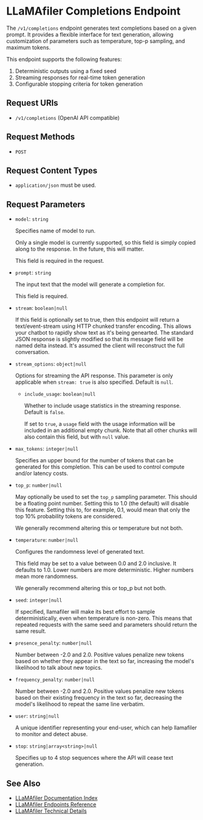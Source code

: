 # LLaMAfiler Completions Endpoint

The `/v1/completions` endpoint generates text completions based on a
given prompt. It provides a flexible interface for text generation,
allowing customization of parameters such as temperature, top-p
sampling, and maximum tokens.

This endpoint supports the following features:

1. Deterministic outputs using a fixed seed
2. Streaming responses for real-time token generation
3. Configurable stopping criteria for token generation

## Request URIs

- `/v1/completions` (OpenAI API compatible)

## Request Methods

- `POST`

## Request Content Types

- `application/json` must be used.

## Request Parameters

- `model`: `string`
  
  Specifies name of model to run.
  
  Only a single model is currently supported, so this field is simply
  copied along to the response. In the future, this will matter.
  
  This field is required in the request.

- `prompt`: `string`
  
  The input text that the model will generate a completion for.
  
  This field is required.

- `stream`: `boolean|null`
  
  If this field is optionally set to true, then this endpoint will
  return a text/event-stream using HTTP chunked transfer encoding. This
  allows your chatbot to rapidly show text as it's being genearted. The
  standard JSON response is slightly modified so that its message field
  will be named delta instead. It's assumed the client will reconstruct
  the full conversation.

- `stream_options`: `object|null`

  Options for streaming the API response. This parameter is only
  applicable when `stream: true` is also specified. Default is `null`.

  - `include_usage`: `boolean|null`

    Whether to include usage statistics in the streaming response. Default is `false`.

    If set to `true`, a `usage` field with the usage information will be
    included in an additional empty chunk. Note that all other chunks will
    also contain this field, but with `null` value.

- `max_tokens`: `integer|null`

  Specifies an upper bound for the number of tokens that can be
  generated for this completion. This can be used to control compute
  and/or latency costs.

- `top_p`: `number|null`
  
  May optionally be used to set the `top_p` sampling parameter. This
  should be a floating point number. Setting this to 1.0 (the default)
  will disable this feature. Setting this to, for example, 0.1, would
  mean that only the top 10% probability tokens are considered.
  
  We generally recommend altering this or temperature but not both.

- `temperature`: `number|null`
  
  Configures the randomness level of generated text.
  
  This field may be set to a value between 0.0 and 2.0 inclusive. It
  defaults to 1.0. Lower numbers are more deterministic. Higher numbers
  mean more randomness.
  
  We generally recommend altering this or top_p but not both.

- `seed`: `integer|null`
  
  If specified, llamafiler will make its best effort to sample
  deterministically, even when temperature is non-zero. This means that
  repeated requests with the same seed and parameters should return the
  same result.

- `presence_penalty`: `number|null`
  
  Number between -2.0 and 2.0. Positive values penalize new tokens based
  on whether they appear in the text so far, increasing the model's
  likelihood to talk about new topics.

- `frequency_penalty`: `number|null`
  
  Number between -2.0 and 2.0. Positive values penalize new tokens based
  on their existing frequency in the text so far, decreasing the model's
  likelihood to repeat the same line verbatim.

- `user`: `string|null`
  
  A unique identifier representing your end-user, which can help
  llamafiler to monitor and detect abuse.

- `stop`: `string|array<string>|null`
  
  Specifies up to 4 stop sequences where the API will cease text generation.

## See Also

- [LLaMAfiler Documentation Index](index.md)
- [LLaMAfiler Endpoints Reference](endpoints.md)
- [LLaMAfiler Technical Details](technical_details.md)
